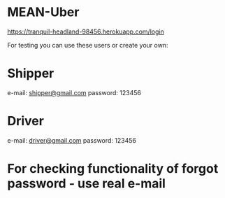 # MEAN-Uber

https://tranquil-headland-98456.herokuapp.com/login

For testing you can use these users or create your own:

# Shipper

e-mail: shipper@gmail.com
password: 123456

# Driver

e-mail: driver@gmail.com
password: 123456

# For checking functionality of forgot password - use real e-mail
